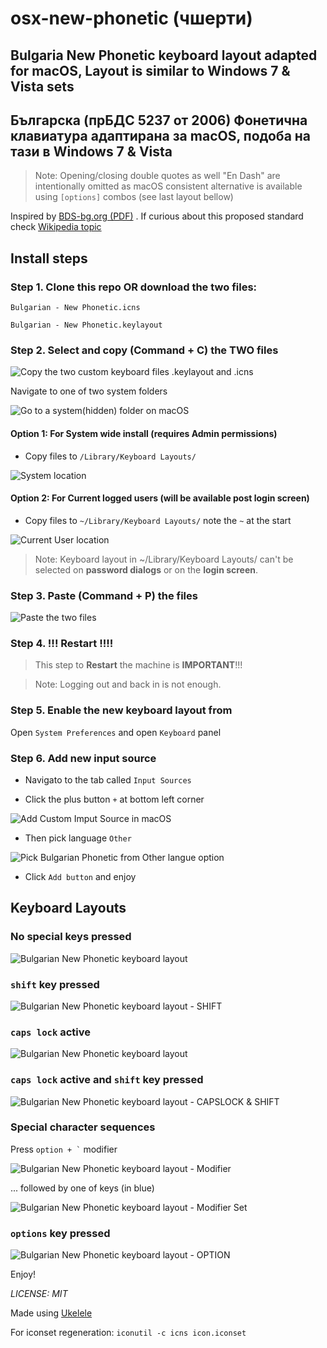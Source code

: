 osx-new-phonetic (чшерти)
================
Bulgaria New Phonetic keyboard layout adapted for macOS, Layout is similar to Windows 7 & Vista sets
----------------
Българска (прБДС 5237 от 2006) Фонетична клавиатура адаптирана за macOS, подоба на тази в Windows 7 & Vista
----------------

> Note: Opening/closing double quotes as well "En Dash" are intentionally omitted as macOS consistent alternative is available using ```[options]``` combos (see last layout bellow)

Inspired by [BDS-bg.org (PDF)](https://bds-bg.org/images/upload/Novini/prBDS_5237(1).pdf) .
If curious about this proposed standard check [Wikipedia topic](https://bg.wikipedia.org/wiki/Фонетична_подредба#Проект_за_стандарт_прБДС_5237:2006_(нова_фонетична_подредба,_подредба_за_устройства_с_малко_клавиши,_и_променена_БДС_5237:1978))

## Install steps

### Step 1. Clone this repo OR download the two files:

```Bulgarian - New Phonetic.icns```

```Bulgarian - New Phonetic.keylayout```

### Step 2. Select and copy (Command + C) the TWO files 

![Copy the two custom keyboard files .keylayout and .icns](<readme_files/Install - Copy the two files.png>)

Navigate to one of two system folders

![Go to a system(hidden) folder on macOS](<readme_files/Install - Go to a system folder.png>)

#### Option 1: For System wide install (requires Admin permissions)

- Copy files to ```/Library/Keyboard Layouts/```

![System location](<readme_files/Install - System location.png>)


#### Option 2: For Current logged users (will be available post login screen)

- Copy files to ```~/Library/Keyboard Layouts/``` note the ```~``` at the start

![Current User location](<readme_files/Install - Current User location.png>)

> Note: Keyboard layout in ~/Library/Keyboard Layouts/ can't be selected on **password dialogs** or on the **login screen**.

### Step 3. Paste (Command + P) the files

![Paste the two files](<readme_files/Install - Paste completed.png>)


### Step 4. !!! Restart !!!!

> This step to **Restart** the machine is **IMPORTANT**!!! 

> Note: Logging out and back in is not enough.


### Step 5. Enable the new keyboard layout from 
Open ```System Preferences``` and open ```Keyboard``` panel


### Step 6. Add new input source 

- Navigato to the tab called ```Input Sources``` 

- Click the plus button ```+``` at bottom left corner 

![Add Custom Imput Source in macOS](<readme_files/Install - Add Custom Keyboard Layout.png>)

- Then pick language ```Other```

![Pick Bulgarian Phonetic from Other langue option](<readme_files/Install - Pick Bulgarian Phonetic from Other at the end.png>)

- Click ```Add button``` and enjoy


## Keyboard Layouts

### No special keys pressed

![Bulgarian New Phonetic keyboard layout](<readme_files/OSX-BG-New-Phonetic-Layout.png>)

### ```shift``` key pressed

![Bulgarian New Phonetic keyboard layout - SHIFT](<readme_files/OSX-BG-New-Phonetic-Layout-SHIFT.png>)

### ```caps lock``` active

![Bulgarian New Phonetic keyboard layout](<readme_files/OSX-BG-New-Phonetic-Layout-CAPSLOCK.png>)

### ```caps lock``` active and ```shift``` key pressed

![Bulgarian New Phonetic keyboard layout - CAPSLOCK & SHIFT](<readme_files/OSX-BG-New-Phonetic-Layout-CAPSLOCK-SHIFT.png>)

### Special character sequences

Press ``` option + ` ``` modifier

![Bulgarian New Phonetic keyboard layout - Modifier](<readme_files/OSX-BG-New-Phonetic-Layout-Modifier.png>)

... followed by one of keys (in blue)

![Bulgarian New Phonetic keyboard layout - Modifier Set](<readme_files/OSX-BG-New-Phonetic-Layout-Modifier-Set.png>)

### ```options``` key pressed

![Bulgarian New Phonetic keyboard layout - OPTION](<readme_files/OSX-BG-New-Phonetic-Layout-OPTION.png>)

Enjoy!

_LICENSE: MIT_

Made using [Ukelele](https://software.sil.org/ukelele/)

For iconset regeneration: ```iconutil -c icns icon.iconset```
